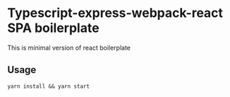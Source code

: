 # Typescript-express-webpack-react SPA boilerplate

This is minimal version of react boilerplate

## Usage
```
yarn install && yarn start
```
